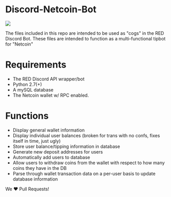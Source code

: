 # Discord-Netcoin-Bot
[<img src="https://discordapp.com/api/guilds/219586006335225856/widget.png?style=shield">](https://discord.me/netcoin)

The files included in this repo are intended to be used as "cogs" in the RED Discord Bot.
These files are intended to function as a multi-functional tipbot for "Netcoin"

# Requirements
* The RED Discord API wrapper/bot
* Python 2.7(+)
* A mySQL database
* The Netcoin wallet w/ RPC enabled.

# Functions
* Display general wallet information
* Display individual user balances (broken for trans with no confs, fixes itself in time, just ugly)
* Store user balance/tipping information in database
* Generate new deposit addresses for users
* Automatically add users to database
* Allow users to withdraw coins from the wallet with respect to how many coins they have in the DB
* Parse through wallet transaction data on a per-user basis to update database information

We ❤️ Pull Requests!
